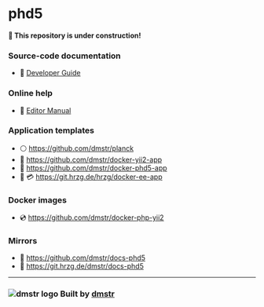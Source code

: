phd5
====

**:construction: This repository is under construction!**

### Source-code documentation

- :green_book: [Developer Guide](guide/README.md)

### Online help

- :green_book: [Editor Manual](help/README.md)

### Application templates

- :white_circle: https://github.com/dmstr/planck
- :dvd: https://github.com/dmstr/docker-yii2-app
- :dvd: https://github.com/dmstr/docker-phd5-app
- :dvd: :credit_card: https://git.hrzg.de/hrzg/docker-ee-app

### Docker images

- :cd: https://github.com/dmstr/docker-php-yii2

### Mirrors

- :white_square_button: https://github.com/dmstr/docs-phd5
- :white_square_button: https://git.hrzg.de/dmstr/docs-phd5

---

### ![dmstr logo](http://t.phundament.com/dmstr-16-cropped.png) Built by [dmstr](http://diemeisterei.de)
